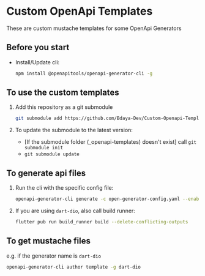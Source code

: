 # Custom OpenApi Templates

These are custom mustache templates for some OpenApi Generators

## Before you start

* Install/Update cli:

  ```bash
  npm install @openapitools/openapi-generator-cli -g
  ```

## To use the custom templates

1. Add this repository as a git submodule

   ```bash
   git submodule add https://github.com/Bdaya-Dev/Custom-Openapi-Templates.git _openapi-templates
   ```

1. To update the submodule to the latest version:
   * [If the submodule folder (_openapi-templates) doesn't exist] call `git submodule init`
   * `git submodule update`

## To generate api files

1. Run the cli with the specific config file:

   ```bash
   openapi-generator-cli generate -c open-generator-config.yaml --enable-post-process-file
   ```

2. If you are using `dart-dio`, also call build runner:

   ```bash
   flutter pub run build_runner build --delete-conflicting-outputs
   ```

## To get mustache files

e.g. if the generator name is `dart-dio`

```bash
openapi-generator-cli author template -g dart-dio
```
